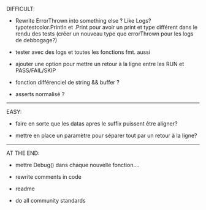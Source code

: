 DIFFICULT:

- Rewrite ErrorThrown into something else ? Like Logs?
typotestcolor.Println et .Print pour avoir un print et type différent dans le rendu des tests
(créer un nouveau type que errorThrown pour les logs de debbogage?)

- tester avec des logs et toutes les fonctions fmt. aussi

- ajouter une option pour mettre un retour à la ligne entre les RUN et PASS/FAIL/SKIP




- fonction différenciel de string && buffer ?


- asserts normalisé ?







-------
EASY:


- faire en sorte que les datas apres le suffix puissent être aligner?

- mettre en place un paramètre pour séparer tout par un retour à la ligne?










--------------------------------
AT THE END:

- mettre Debug() dans chaque nouvelle fonction....

- rewrite comments in code
- readme
- do all community standards

